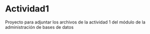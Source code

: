 # Actividad1
Proyecto para adjuntar los archivos de la actividad 1 del módulo de la administración de bases de datos
